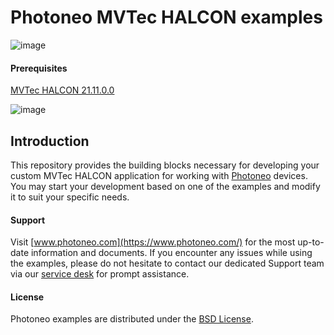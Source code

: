 # Photoneo MVTec HALCON examples
![image](https://photoneo.com/files/dw/dw/github/Personal_Linkedin_banner_v2.png)

#### Prerequisites

[MVTec HALCON 21.11.0.0](https://www.mvtec.com/products/halcon)

![image](https://www.photoneo.com/wp-content/uploads/2018/09/halcon.png)

## Introduction
This repository provides the building blocks necessary for developing your custom MVTec HALCON application for working with [Photoneo](https://www.photoneo.com/) devices. 
You may start your development based on one of the examples and modify it to suit your specific needs. 


#### Support
Visit [www.photoneo.com](https://www.photoneo.com/) for the most up-to-date information and documents. If you encounter any issues while using the examples, please do not hesitate to contact our dedicated Support team via our [service desk](https://photoneo.atlassian.net/servicedesk/customer/portal/3/group/3/create/15) for prompt assistance.

#### License
Photoneo examples are distributed under the [BSD License](https://github.com/photoneo-3d/photoneo-halcon-examples/blob/main/LICENSE).
